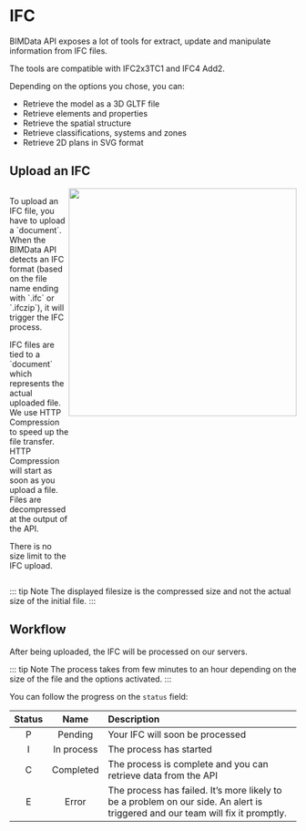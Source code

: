 # IFC

BIMData API exposes a lot of tools for extract, update and manipulate information from IFC files.

The tools are compatible with IFC2x3TC1 and IFC4 Add2.

Depending on the options you chose, you can:

- Retrieve the model as a 3D GLTF file
- Retrieve elements and properties
- Retrieve the spatial structure
- Retrieve classifications, systems and zones
- Retrieve 2D plans in SVG format

## Upload an IFC

<div style="display:flex;">
  <div>
    <p>To upload an IFC file, you have to upload a `document`. When the BIMData API detects an IFC format (based on the file name ending with `.ifc` or `.ifczip`), it will trigger the IFC process.</p>
    <p>IFC files are tied to a `document` which represents the actual uploaded file. We use HTTP Compression to speed up the file transfer. HTTP Compression will start as soon as you upload a file. Files are decompressed at the output of the API.</p>
    <p>There is no size limit to the IFC upload.</p>
  </div>
 <img src="/assets/img/api/API-cloud_project_ifc.png" width="400px">
</div>

::: tip Note
The displayed filesize is the compressed size and not the actual size of the initial file.
:::

## Workflow

After being uploaded, the IFC will be processed on our servers.

::: tip Note
The process takes from few minutes to an hour depending on the size of the file and the options activated.
:::

You can follow the progress on the `status` field:

| Status |    Name    |                                                                                                                    Description |
| :------: | :--------: | :----------------------------------------------------------------------------------------------------------------------------- |
| P      |  Pending   |                                                                                                Your IFC will soon be processed |
| I      | In process |                                                                                                        The process has started |
| C      | Completed  |                                                                 The process is complete and you can retrieve data from the API |
| E      |   Error    | The process has failed. It’s more likely to be a problem on our side. An alert is triggered and our team will fix it promptly. |
